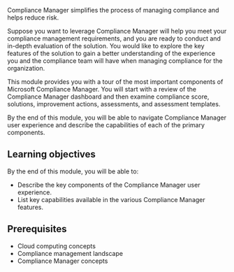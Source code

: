 Compliance Manager simplifies the process of managing compliance and helps reduce risk.

Suppose you want to leverage Compliance Manager will help you meet your compliance management requirements, and you are ready to conduct and in-depth evaluation of the solution. You would like to explore the key features of the solution to gain a better understanding of the experience you and the compliance team will have when managing compliance for the organization.

This module provides you with a tour of the most important components of Microsoft Compliance Manager. You will start with a review of the Compliance Manager dashboard and then examine compliance score, solutions, improvement actions, assessments, and assessment templates.

By the end of this module, you will be able to navigate Compliance Manager user experience and describe the capabilities of each of the primary components.

## Learning objectives

By the end of this module, you will be able to:

- Describe the key components of the Compliance Manager user experience.
- List key capabilities available in the various Compliance Manager features.


## Prerequisites

- Cloud computing concepts
- Compliance management landscape
- Compliance Manager concepts

